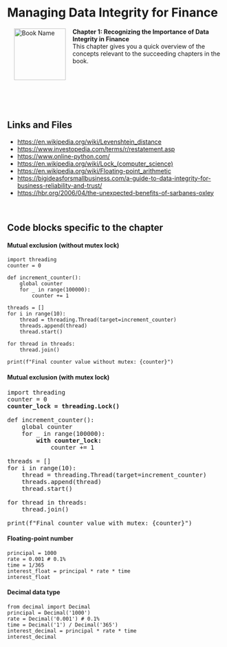 # Managing Data Integrity for Finance

<a href="https://www.packtpub.com/product/managing-data-integrity-for-finance/9781837630141"><img src="https://content.packt.com/B19758/cover_image_small.jpg" alt="Book Name" height="120px" align="left" style="margin: 0px 15px; border-color: white; border-style: solid; border-width: 1px;"></a>

**Chapter 1: Recognizing the Importance of Data Integrity in Finance** <br />
This chapter gives you a quick overview of the concepts relevant to the succeeding chapters in the book.

<br />
<br />
<br />
<br />
<br />

## Links and Files

- https://en.wikipedia.org/wiki/Levenshtein_distance
- https://www.investopedia.com/terms/r/restatement.asp
- https://www.online-python.com/
- https://en.wikipedia.org/wiki/Lock_(computer_science)
- https://en.wikipedia.org/wiki/Floating-point_arithmetic
- https://bigideasforsmallbusiness.com/a-guide-to-data-integrity-for-business-reliability-and-trust/
- https://hbr.org/2006/04/the-unexpected-benefits-of-sarbanes-oxley

<br />

## Code blocks specific to the chapter

#### Mutual exclusion (without mutex lock)
```
import threading
counter = 0
 
def increment_counter():
    global counter
    for _ in range(100000):
        counter += 1
 
threads = []
for i in range(10):
    thread = threading.Thread(target=increment_counter)
    threads.append(thread)
    thread.start()
 
for thread in threads:
    thread.join()
 
print(f"Final counter value without mutex: {counter}")
```

#### Mutual exclusion (with mutex lock)
<pre>
import threading
counter = 0
<b>counter_lock = threading.Lock()</b>
 
def increment_counter():
    global counter
    for _ in range(100000):
        <b>with counter_lock:</b>
            counter += 1
 
threads = []
for i in range(10):
    thread = threading.Thread(target=increment_counter)
    threads.append(thread)
    thread.start()
 
for thread in threads:
    thread.join()
 
print(f"Final counter value with mutex: {counter}")
</pre>

#### Floating-point number
```
principal = 1000
rate = 0.001 # 0.1%
time = 1/365
interest_float = principal * rate * time
interest_float
```

#### Decimal data type
```
from decimal import Decimal
principal = Decimal('1000')
rate = Decimal('0.001') # 0.1%
time = Decimal('1') / Decimal('365')
interest_decimal = principal * rate * time
interest_decimal
```
